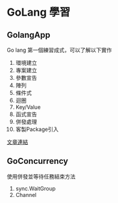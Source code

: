 # GoLang 學習

## GolangApp
Go lang 第一個練習成式，可以了解以下實作

1. 環境建立
2. 專案建立
3. 參數宣告
4. 陣列
5. 條件式
6. 迴圈
7. Key/Value
8. 函式宣告
9. 併發處理
10. 客製Package引入

[文章連結](https://hackmd.io/@SuFrank/rk73IF6gj)


## GoConcurrency
使用併發並等待任務結束方法
1. sync.WaitGroup
2. Channel
